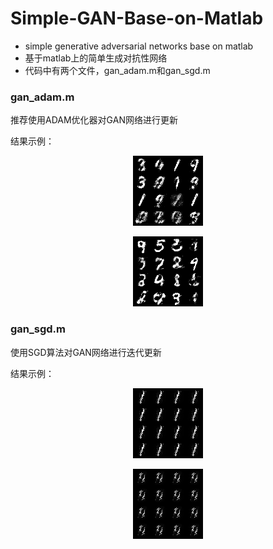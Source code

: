 # Simple-GAN-Base-on-Matlab
* simple generative adversarial networks base on matlab 
* 基于matlab上的简单生成对抗性网络
* 代码中有两个文件，gan_adam.m和gan_sgd.m

### gan_adam.m
推荐使用ADAM优化器对GAN网络进行更新

结果示例：

<p align="center">
  <img src="https://github.com/JZhaoCH/Simple-GAN-Base-on-Matlab/blob/master/readme%20images/1.png"/>
</p>

<p align="center">
  <img src="https://github.com/JZhaoCH/Simple-GAN-Base-on-Matlab/blob/master/readme%20images/2.png"/>
</p>

### gan_sgd.m
使用SGD算法对GAN网络进行迭代更新

结果示例：

<p align="center">
  <img src="https://github.com/JZhaoCH/Simple-GAN-Base-on-Matlab/blob/master/readme%20images/3.png"/>
</p>

<p align="center">
  <img src="https://github.com/JZhaoCH/Simple-GAN-Base-on-Matlab/blob/master/readme%20images/4.png"/>
</p>
